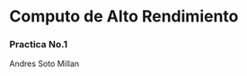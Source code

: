 # Computo de Alto Rendimiento #
### Practica No.1 ###
Andres Soto Millan                                                          
